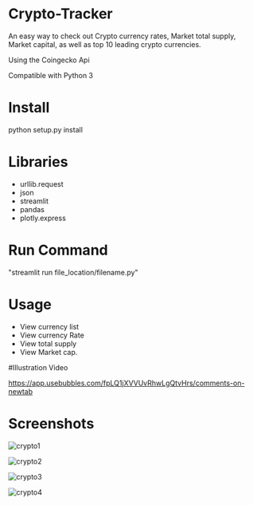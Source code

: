 # Crypto-Tracker
An easy way to check out Crypto currency rates, Market total supply, Market capital, as well as top 10 leading crypto currencies.

Using the Coingecko Api

Compatible with Python 3

# Install
python setup.py install

# Libraries

* urllib.request
* json
* streamlit
* pandas
* plotly.express

# Run Command

"streamlit run file_location/filename.py"

# Usage

* View currency list
* View currency Rate
* View total supply
* View Market cap.

#Illustration Video

https://app.usebubbles.com/fpLQ1jXVVUvRhwLgQtvHrs/comments-on-newtab

# Screenshots

![crypto1](https://user-images.githubusercontent.com/100147276/155090956-ef31f55a-a630-4ff0-ba6c-0a1b77ed0406.PNG)

![crypto2](https://user-images.githubusercontent.com/100147276/155091043-89a446ae-de1e-4b32-a9ff-efcad66138b6.PNG)

![crypto3](https://user-images.githubusercontent.com/100147276/155091221-67ad0ebc-ad67-4224-ac2d-27480660e25a.PNG)

![crypto4](https://user-images.githubusercontent.com/100147276/155091235-4647c04f-57d3-4336-aaa4-580460eb1b83.PNG)





